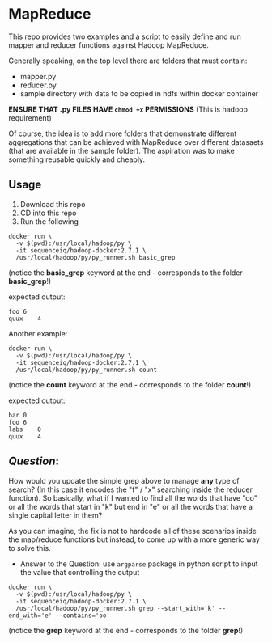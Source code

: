 # MapReduce

This repo provides two examples and a script to easily define and run mapper and reducer functions against Hadoop MapReduce.

Generally speaking, on the top level there are folders that must contain:

* mapper.py
* reducer.py
* sample directory with data to be copied in hdfs within docker container

__ENSURE THAT .py FILES HAVE `chmod +x` PERMISSIONS__
(This is hadoop requirement)

Of course, the idea is to add more folders that demonstrate different aggregations that can be achieved with MapReduce over different datasaets (that are available in the sample folder). The aspiration was to make something reusable quickly and cheaply.

## Usage

1. Download this repo
2. CD into this repo
3. Run the following

```
docker run \
  -v $(pwd):/usr/local/hadoop/py \
  -it sequenceiq/hadoop-docker:2.7.1 \
  /usr/local/hadoop/py/py_runner.sh basic_grep
```
(notice the **basic_grep** keyword at the end - corresponds to the folder **basic_grep**!)

expected output:

```
foo	6
quux	4
```
Another example:

```
docker run \
  -v $(pwd):/usr/local/hadoop/py \
  -it sequenceiq/hadoop-docker:2.7.1 \
  /usr/local/hadoop/py/py_runner.sh count
```
(notice the **count** keyword at the end  - corresponds to the folder **count**!)

expected output:

```
bar	0
foo	6
labs	0
quux	4
```
## *Question*: 
How would you update the simple grep above to manage __any__ type of search? (In this case it encodes the "f" / "x" searching inside the reducer function). So basically, what if I wanted to find all the words that have "oo" or all the words that start in "k" but end in "e" or all the words that have a single capital letter in them?

As you can imagine, the fix is not to hardcode all of these scenarios inside the map/reduce functions but instead, to come up with a more generic way to solve this.

- Answer to the Question:
use `argparse` package in python script to input the value that controlling the output
```
docker run \
  -v $(pwd):/usr/local/hadoop/py \
  -it sequenceiq/hadoop-docker:2.7.1 \
  /usr/local/hadoop/py/py_runner.sh grep --start_with='k' --end_with='e' --contains='oo'
```
(notice the **grep** keyword at the end - corresponds to the folder **grep**!)
